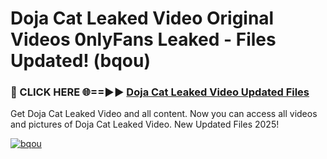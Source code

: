 # Doja Cat Leaked Video Original Videos 0nlyFans Leaked - Files Updated! (bqou)

<h3>🔴 CLICK HERE 🌐==►► <a href="https://tinyurl.com/x26r9saj" rel="nofollow">Doja Cat Leaked Video Updated Files</a></h3>

Get Doja Cat Leaked Video and all content. Now you can access all videos and pictures of Doja Cat Leaked Video. New Updated Files 2025!

[![bqou](https://i.imgur.com/LkgZPqh.gif)](https://tinyurl.com/x26r9saj)
